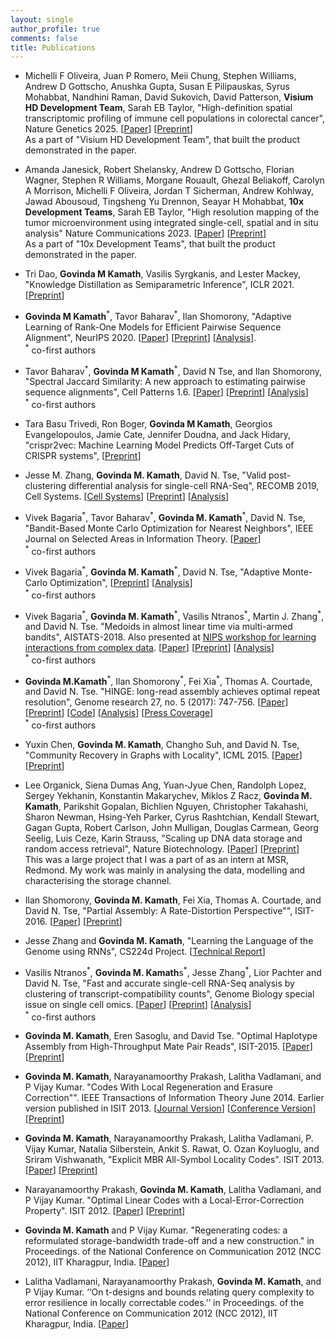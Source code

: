```yaml
---
layout: single
author_profile: true
comments: false
title: Publications
---
```

- Michelli F Oliveira, Juan P Romero, Meii Chung, Stephen Williams, 
Andrew D Gottscho, Anushka Gupta, Susan E Pilipauskas, 
Syrus Mohabbat, Nandhini Raman, David Sukovich, 
David Patterson, **Visium HD Development Team**, Sarah EB Taylor,
"High-definition spatial transcriptomic profiling of immune cell populations in colorectal cancer", 
Nature Genetics 2025.
[[Paper](https://www.nature.com/articles/s41588-025-02193-3)]
[[Preprint](https://www.biorxiv.org/content/10.1101/2024.06.04.597233v1.abstract)]  
As a part of "Visium HD Development Team", that built the product demonstrated in the paper.

- Amanda Janesick, Robert Shelansky, Andrew D Gottscho, Florian Wagner, Stephen R Williams,
Morgane Rouault, Ghezal Beliakoff, Carolyn A Morrison, Michelli F Oliveira, 
Jordan T Sicherman, Andrew Kohlway, Jawad Abousoud, Tingsheng Yu Drennon, 
Seayar H Mohabbat, **10x Development Teams**, Sarah EB Taylor,
"High resolution mapping of the tumor microenvironment using integrated single-cell, spatial and in situ analysis"
Nature Communications 2023.
[[Paper](https://www.nature.com/articles/s41467-023-43458-x)]
[[Preprint](https://www.biorxiv.org/content/10.1101/2022.10.06.510405v1)]  
As a part of "10x Development Teams", that built the product demonstrated in the paper.

- Tri Dao, **Govinda M Kamath**, Vasilis Syrgkanis, and Lester Mackey, 
"Knowledge Distillation as Semiparametric Inference", 
ICLR 2021. 
[[Preprint](https://openreview.net/forum?id=m4UCf24r0Y] )]

- **Govinda M Kamath**<sup>\*</sup>, Tavor Baharav<sup>\*</sup>, Ilan Shomorony,
"Adaptive Learning of Rank-One Models for Efficient Pairwise Sequence Alignment", 
NeurIPS 2020. 
[[Paper](https://papers.nips.cc/paper/2020/file/54e0e46b6647aa736c13ef9d09eab432-Paper.pdf)] 
[[Preprint](https://arxiv.org/abs/2011.04832)]
[[Analysis](https://github.com/TavorB/adaptiveSpectral)].  
<sup>\*</sup> co-first authors

- Tavor Baharav<sup>\*</sup>, **Govinda M Kamath**<sup>\*</sup>, David N Tse, and Ilan Shomorony, 
"Spectral Jaccard Similarity: 
A new approach to estimating pairwise sequence alignments",
Cell Patterns 1.6. 
[[Paper](https://www.cell.com/patterns/pdf/S2666-3899(20)30109-4.pdf)]
[[Preprint](https://www.biorxiv.org/content/10.1101/800581v1)] 
[[Analysis](https://github.com/TavorB/spectral_jaccard_similarity)]  
<sup>\*</sup> co-first authors

- Tara Basu Trivedi, Ron Boger, **Govinda M Kamath**, Georgios Evangelopoulos, Jamie Cate, Jennifer Doudna, and Jack Hidary,
"crispr2vec: Machine Learning Model Predicts Off-Target Cuts of CRISPR systems", 
[[Preprint](https://www.biorxiv.org/content/biorxiv/early/2020/10/29/2020.10.28.359885.full.pdf)]

- Jesse M. Zhang, **Govinda M. Kamath**, David N. Tse, 
"Valid post-clustering differential analysis for single-cell RNA-Seq",
RECOMB 2019, Cell Systems. 
[[Cell Systems](https://pmc.ncbi.nlm.nih.gov/articles/PMC7202736/)]
[[Preprint](https://www.biorxiv.org/content/early/2018/11/05/463265)] 
[[Analysis](https://github.com/jessemzhang/tn_test)]

- Vivek Bagaria<sup>\*</sup>, Tavor Baharav<sup>\*</sup>, **Govinda M. Kamath**<sup>\*</sup>, David N. Tse, 
"Bandit-Based Monte Carlo Optimization for Nearest Neighbors", 
IEEE Journal on Selected Areas in Information Theory.
[[Paper](https://ieeexplore.ieee.org/document/9420755)]  
<sup>\*</sup> co-first authors

- Vivek Bagaria<sup>\*</sup>, **Govinda M. Kamath**<sup>\*</sup>, David N. Tse, 
"Adaptive Monte-Carlo Optimization", 
[[Preprint](https://arxiv.org/abs/1805.08321v2)] 
[[Analysis](https://github.com/govinda-kamath/combinatorial_MAB)]   
<sup>\*</sup> co-first authors

- Vivek Bagaria<sup>\*</sup>, **Govinda M. Kamath**<sup>\*</sup>, Vasilis Ntranos<sup>\*</sup>, Martin J. Zhang<sup>\*</sup>, and David N. Tse. 
"Medoids in almost linear time via multi-armed bandits", 
AISTATS-2018. Also presented at [NIPS workshop for learning interactions from complex data](https://sites.google.com/view/nips2017interactions).
[[Paper](http://proceedings.mlr.press/v84/bagaria18a/bagaria18a.pdf)]
[[Preprint](https://arxiv.org/pdf/1711.00817.pdf)] 
[[Analysis](https://github.com/bagavi/Meddit)]  
<sup>\*</sup> co-first authors

- **Govinda M.Kamath**<sup>\*</sup>,  Ilan Shomorony<sup>\*</sup>, Fei Xia<sup>\*</sup>, Thomas A. Courtade, and David N. Tse. 
"HINGE: long-read assembly achieves optimal repeat resolution",
Genome research 27, no. 5 (2017): 747-756. 
[[Paper](http://genome.cshlp.org/content/27/5/747)]
[[Preprint](https://www.biorxiv.org/content/early/2017/03/16/062117)] 
[[Code](https://github.com/HingeAssembler/HINGE)] 
[[Analysis](https://github.com/HingeAssembler/HINGE-analyses)] 
[[Press Coverage](https://www.genomeweb.com/scan/week-genome-research-29)]  
<sup>\*</sup> co-first authors

- Yuxin Chen, **Govinda M. Kamath**, Changho Suh, and David N. Tse, 
"Community Recovery in Graphs with Locality", ICML 2015.
[[Paper](http://proceedings.mlr.press/v48/chena16.pdf )]
[[Preprint](https://arxiv.org/abs/1602.03828)] 

- Lee Organick, Siena Dumas Ang, Yuan-Jyue Chen, Randolph Lopez, Sergey Yekhanin, Konstantin Makarychev, 
Miklos Z Racz, **Govinda M. Kamath**, Parikshit Gopalan, Bichlien Nguyen, Christopher Takahashi, 
Sharon Newman, Hsing-Yeh Parker, Cyrus Rashtchian, Kendall Stewart, Gagan Gupta, Robert Carlson, 
John Mulligan, Douglas Carmean, Georg Seelig, Luis Ceze, Karin Strauss,
"Scaling up DNA data storage and random access retrieval", Nature Biotechnology. 
[[Paper](https://pubmed.ncbi.nlm.nih.gov/29457795/)]
[[Preprint](http://www.biorxiv.org/content/biorxiv/early/2017/03/07/114553.full.pdf)]  
This was a large project that I was a part of as an intern at MSR, Redmond. My work was mainly in analysing the data, modelling and characterising the storage channel.

- Ilan Shomorony, **Govinda M. Kamath**, Fei Xia, Thomas A. Courtade, and David N. Tse, 
"Partial Assembly: A Rate-Distortion Perspective"",  ISIT- 2016. 
[[Paper](http://ieeexplore.ieee.org/document/7541609/)]
[[Preprint](https://arxiv.org/abs/1605.01941)] 

- Jesse Zhang and **Govinda M. Kamath**, "Learning the Language of the Genome using RNNs", CS224d Project. 
[[Technical Report](http://cs224d.stanford.edu/reports/jessesz.pdf)]

- Vasilis Ntranos<sup>\*</sup>, **Govinda M. Kamath**s<sup>\*</sup>, Jesse Zhang<sup>\*</sup>, Lior Pachter and David N. Tse, 
"Fast and accurate single-cell RNA-Seq analysis by clustering of transcript-compatibility counts", 
Genome Biology special issue on single cell omics. 
[[Paper](https://genomebiology.biomedcentral.com/articles/10.1186/s13059-016-0970-8)] 
[[Preprint](https://www.biorxiv.org/content/early/2016/03/04/036863)] 
[[Analysis](https://github.com/govinda-kamath/clustering_on_transcript_compatibility_counts)]  
<sup>\*</sup> co-first authors

- **Govinda M. Kamath**, Eren Sasoglu, and David Tse. 
"Optimal Haplotype Assembly from High-Throughput Mate Pair Reads", 
ISIT-2015. 
[[Paper](http://ieeexplore.ieee.org/stamp/stamp.jsp?arnumber=7282588)]
[[Preprint](https://arxiv.org/abs/1502.01975)]

- **Govinda M. Kamath**, Narayanamoorthy Prakash, Lalitha Vadlamani, and P Vijay Kumar.
"Codes With Local Regeneration and Erasure Correction"". 
IEEE Transactions of Information Theory June 2014. Earlier version published in ISIT 2013.
[[Journal Version](http://ieeexplore.ieee.org/stamp/stamp.jsp?arnumber=6846301)]
[[Conference Version](http://ieeexplore.ieee.org/document/6502947/)]
[[Preprint](https://arxiv.org/abs/1211.1932)] 

- **Govinda M. Kamath**, Narayanamoorthy Prakash, Lalitha Vadlamani, P. Vijay Kumar, Natalia Silberstein, Ankit S. Rawat, O. Ozan Koyluoglu, and Sriram Vishwanath, 
"Explicit MBR All-Symbol Locality Codes". ISIT 2013. 
[[Paper](http://ieeexplore.ieee.org/document/6620277/)]
[[Preprint](https://arxiv.org/abs/1302.0744)] 


- Narayanamoorthy Prakash, **Govinda M. Kamath**, Lalitha Vadlamani, and P Vijay Kumar.
"Optimal Linear Codes with a Local-Error-Correction Property". 
ISIT 2012. 
[[Paper](http://ieeexplore.ieee.org/stamp/stamp.jsp?arnumber=6284028)]
[[Preprint](https://arxiv.org/abs/1202.2414)] 

- **Govinda M. Kamath** and P Vijay Kumar. "Regenerating codes: a reformulated storage-bandwidth trade-off and a new construction."
in Proceedings. of the National Conference on Communication 2012 (NCC 2012), IIT Kharagpur, India. 
[[Paper](http://ieeexplore.ieee.org/document/6176911/)]

- Lalitha Vadlamani, Narayanamoorthy Prakash, **Govinda M. Kamath**, and P Vijay Kumar. ‘‘On t-designs and bounds relating query complexity to error resilience in locally correctable codes.’’ 
in Proceedings. of the National Conference on Communication 2012 (NCC 2012), IIT Kharagpur, India. 
[[Paper](https://ieeexplore.ieee.org/abstract/document/6176752/)]
